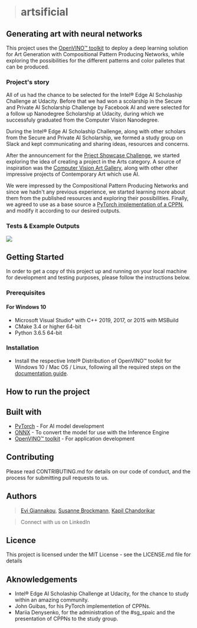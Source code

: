 >#  artsificial
## Generating art with neural networks

This project uses the [OpenVINO™ toolkit](https://docs.openvinotoolkit.org/) to deploy a deep learning solution for Art Generation 
with Compositional Pattern Producing Networks, while exploring the possibilities for the different patterns and color palletes that 
can be produced.

### Project's story

All of us had the chance to be selected for the Intel® Edge AI Scholaship Challenge at Udacity.
Before that we had won a scolarship in the Secure and Private AI Scholarship Challenge by Facebook AI and were selected for a follow up 
Nanodegree Scholarship at Udacity, during which we successfuly graduated from the Computer Vision Nanodegree.

During the Intel® Edge AI Scholaship Challenge, along with other scholars from the Secure and Private AI Scholarship, we formed a study group
on Slack and kept communicating and sharing ideas, resources and concerns.

After the announcement for the [Prject Showcase Challenge](https://sites.google.com/udacity.com/intel-edge-ai-scholarship/community/project-showcase?authuser=0), we started exploring the idea of creating a project in the Arts category.
A source of inspiration was the [Computer Vision Art Gallery](https://computervisionart.com/), along with other other impressive projects 
of Contemporary Art which use AI.

We were impressed by the Compositional Pattern Producing Networks and since we hadn't any previous experience, we started learning more about
them from the published resources and exploring their possibilities. Finally, we agreed to use as a base source a [PyTorch implementation of a CPPN](https://github.com/jtguibas/cppn-art),
and modify it according to our desired outputs.

### Tests & Example Outputs

![](images/Webp.net-gifmaker.gif)

## Getting Started

In order to get a copy of this project up and running on your local machine for development and testing purposes, please follow the instructions below.

### Prerequisites

#### For Windows 10

* Microsoft Visual Studio* with C++ 2019, 2017, or 2015 with MSBuild
* CMake 3.4 or higher 64-bit
* Python 3.6.5 64-bit

### Installation

* Install the respective Intel® Distribution of OpenVINO™ toolkit for Windows 10 / Mac OS / Linux, following all the required steps on the [documentation guide](https://docs.openvinotoolkit.org/latest/index.html).

## How to run the project

## Built with

* [PyTorch](https://pytorch.org/) - For AI model development
* [ONNX](https://onnx.ai/) - To convert the model for use with the Inference Engine
* [OpenVINO™ toolkit](https://docs.openvinotoolkit.org/) - For application development


## Contributing

Please read CONTRIBUTING.md for details on our code of conduct, and the process for submitting pull requests to us.

## Authors

>[Evi Giannakou](https://github.com/evigian),
>[Susanne Brockmann](https://github.com/subrockmann),
>[Kapil Chandorikar](https://github.com/kapilchandorikar)

> Connect with us on LinkedIn

## Licence

This project is licensed under the MIT License - see the LICENSE.md file for details

## Aknowledgements

* Intel® Edge AI Scholaship Challenge at Udacity, for the chance to study within an amazing community.
* John Guibas, for his PyTorch implementetion of CPPNs.
* Mariia Denysenko, for the administration of the #sg_spaic and the presentation of CPPNs to the study group.


